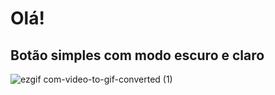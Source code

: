 #  Olá!
## Botão simples com modo escuro e claro
![ezgif com-video-to-gif-converted (1)](https://github.com/paulabiancamenezes/ModoDarkLight/assets/110268550/31c444a5-d5bb-4476-8b2a-0290f19a96b2)
